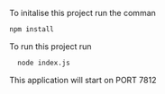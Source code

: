 To initalise this project run the comman
  ```sh
  npm install
  ```

To run this project run
```sh
  node index.js
```

This application will start on PORT 7812
